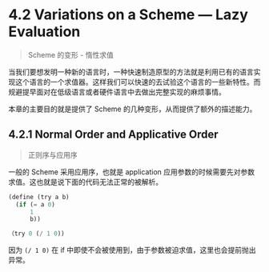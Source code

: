 # 4.2 Variations on a Scheme — Lazy Evaluation

> Scheme 的变形 - 惰性求值

当我们要想发明一种新的语言时，一种快速制造原型的方法就是利用已有的语言实现这个语言的一个求值器。这样我们可以快速的去试验这个语言的一些新特性。而规避提早面对在低级语言或者硬件语言中去做出完整实现的麻烦事情。

本章的主要目的就是提供了 Scheme 的几种变形，从而提供了额外的描述能力。



## 4.2.1 Normal Order and Applicative Order

> 正则序与应用序

一般的 Scheme 采用应用序，也就是 application 应用参数的时候需要先对参数求值。这也就是说下面的代码无法正常的被解析。

```scheme
(define (try a b)
  (if (= a 0)
      1
      b))

（try 0 (/ 1 0))
```

因为 `(/ 1 0)` 在 if 中即使不会被使用到，由于参数被迫求值，这里也会提前抛出异常。
